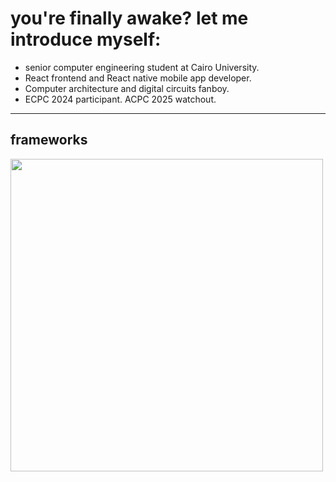<h1>you're finally awake? let me introduce myself:</h1>
<ul>
  <li>senior computer engineering student at Cairo University.</li>
  <li>React frontend and React native mobile app developer.</li>
  <li>Computer architecture and digital circuits fanboy.</li>
  <li>ECPC 2024 participant. ACPC 2025 watchout.</li>
</ul>
<hr/>
<h2>frameworks</h2>
<img src="https://your-image-url.com/image](https://miro.medium.com/v2/resize:fit:640/format:webp/1*UOcMh43IDlvj6_cXkETQ4Q.gif" width="500">
